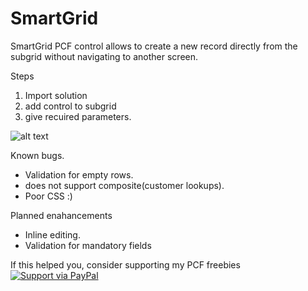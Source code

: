 # SmartGrid
SmartGrid PCF control allows to create a new record directly from the subgrid without navigating to another screen.


Steps
1. Import solution 
2. add control to subgrid
3. give recuired parameters.

![alt text](https://media.giphy.com/media/QADVbRD1qq1guHT8T9/giphy.gif)

Known bugs.
* Validation for empty rows.
* does not support composite(customer lookups).
* Poor CSS :)

Planned enahancements
* Inline editing.
* Validation for mandatory fields

If this helped you, consider supporting my PCF freebies [![Support via PayPal](https://cdn.rawgit.com/twolfson/paypal-github-button/1.0.0/dist/button.svg)](https://paypal.me/nijojosephraju?locale.x=en_GB)


